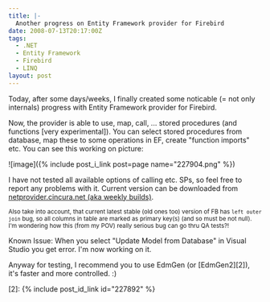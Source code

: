 ```yaml
---
title: |-
  Another progress on Entity Framework provider for Firebird
date: 2008-07-13T20:17:00Z
tags:
  - .NET
  - Entity Framework
  - Firebird
  - LINQ
layout: post
---
```

Today, after some days/weeks, I finally created some noticable (= not only internals) progress with Entity Framework provider for Firebird.

Now, the provider is able to use, map, call, ... stored procedures (and functions [very experimental]). You can select stored procedures from database, map these to some operations in EF, create "function imports" etc. You can see this working on picture:

![image]({% include post_i_link post=page name="227904.png" %})

I have not tested all available options of calling etc. SPs, so feel free to report any problems with it. Current version can be downloaded from [netprovider.cincura.net (aka weekly builds)][1].

<small>Also take into account, that current latest stable (old ones too) version of FB has `left outer join` bug, so all columns in table are marked as primary key(s) (and so must be not null). I'm wondering how this (from my POV) really serious bug can go thru QA tests?!</small>

Known Issue: When you select "Update Model from Database" in Visual Studio you get error. I'm now working on it.

Anyway for testing, I recommend you to use EdmGen (or [EdmGen2][2]), it's faster and more controlled. :)

[1]: http://netprovider.cincura.net/
[2]: {% include post_id_link id="227892" %}